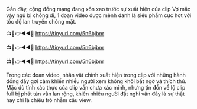 Gần đây, cộng đồng mạng đang xôn xao trước sự xuất hiện của clip Vợ mặc váy ngủ bị chồng dí, 1 đoạn video được mệnh danh là siêu phẩm cực hot với tốc độ lan truyền chóng mặt.

📺📱👉◄◄🔴  https://tinyurl.com/5n6bjbnr

📺📱👉◄◄🔴  https://tinyurl.com/5n6bjbnr

📺📱👉◄◄🔴  https://tinyurl.com/5n6bjbnr


Trong các đoạn video, nhân vật chính xuất hiện trong clip với những hành đồng đầy gợi cảm khiến nhiều người xem không khỏi bất ngờ và thích thú. Mặc dù tính xác thực của clip vẫn chưa xác minh, nhưng tin đồn về lộ clip full bị phát tán vẫn lan rộng, khiến nhiều người đặt nghi vấn đây là sự thật hay chỉ là chiêu trò nhằm câu view. 
